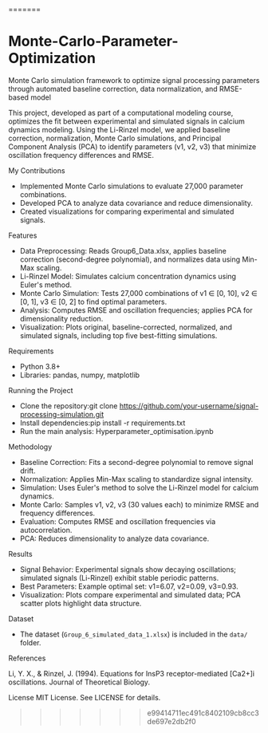 =======
# Monte-Carlo-Parameter-Optimization
Monte Carlo simulation framework to optimize signal  processing parameters through automated baseline correction, data normalization, and RMSE-based model

This project, developed as part of a computational modeling course, optimizes the fit between experimental and simulated signals in calcium dynamics modeling. Using the Li-Rinzel model, we applied baseline correction, normalization, Monte Carlo simulations, and Principal Component Analysis (PCA) to identify parameters (v1, v2, v3) that minimize oscillation frequency differences and RMSE.

My Contributions

- Implemented Monte Carlo simulations to evaluate 27,000 parameter combinations.
- Developed PCA to analyze data covariance and reduce dimensionality.
- Created visualizations for comparing experimental and simulated signals.

Features

- Data Preprocessing: Reads Group6_Data.xlsx, applies baseline correction (second-degree polynomial), and normalizes data using Min-Max scaling.
- Li-Rinzel Model: Simulates calcium concentration dynamics using Euler's method.
- Monte Carlo Simulation: Tests 27,000 combinations of v1 ∈ [0, 10], v2 ∈ [0, 1], v3 ∈ [0, 2] to find optimal parameters.
- Analysis: Computes RMSE and oscillation frequencies; applies PCA for dimensionality reduction.
- Visualization: Plots original, baseline-corrected, normalized, and simulated signals, including top five best-fitting simulations.

Requirements
- Python 3.8+
- Libraries: pandas, numpy, matplotlib

Running the Project
- Clone the repository:git clone https://github.com/your-username/signal-processing-simulation.git
- Install dependencies:pip install -r requirements.txt
- Run the main analysis: Hyperparameter_optimisation.ipynb

Methodology
- Baseline Correction: Fits a second-degree polynomial to remove signal drift.
- Normalization: Applies Min-Max scaling to standardize signal intensity.
- Simulation: Uses Euler's method to solve the Li-Rinzel model for calcium dynamics.
- Monte Carlo: Samples v1, v2, v3 (30 values each) to minimize RMSE and frequency differences.
- Evaluation: Computes RMSE and oscillation frequencies via autocorrelation.
- PCA: Reduces dimensionality to analyze data covariance.

Results
- Signal Behavior: Experimental signals show decaying oscillations; simulated signals (Li-Rinzel) exhibit stable periodic patterns.
- Best Parameters: Example optimal set: v1=6.07, v2=0.09, v3=0.93.
- Visualization: Plots compare experimental and simulated data; PCA scatter plots highlight data structure.

Dataset
- The dataset (`Group_6_simulated_data_1.xlsx`) is included in the `data/` folder.

References

Li, Y. X., & Rinzel, J. (1994). Equations for InsP3 receptor-mediated [Ca2+]i oscillations. Journal of Theoretical Biology.

License
MIT License. See LICENSE for details.

>>>>>>> e99414711ec491c8402109cb8cc3de697e2db2f0
